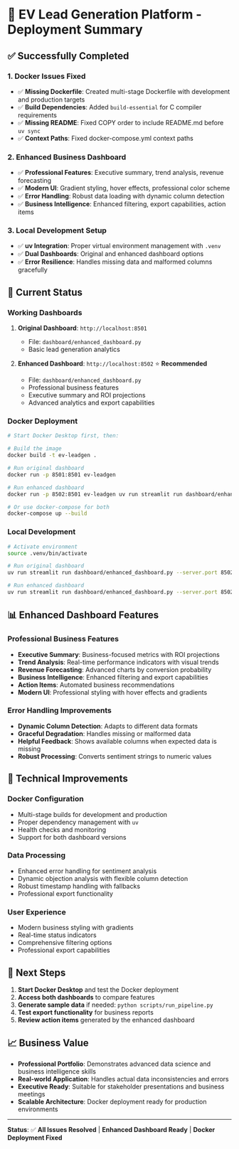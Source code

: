 # 🚀 EV Lead Generation Platform - Deployment Summary

## ✅ **Successfully Completed**

### **1. Docker Issues Fixed**
- ✅ **Missing Dockerfile**: Created multi-stage Dockerfile with development and production targets
- ✅ **Build Dependencies**: Added `build-essential` for C compiler requirements
- ✅ **Missing README**: Fixed COPY order to include README.md before `uv sync`
- ✅ **Context Paths**: Fixed docker-compose.yml context paths

### **2. Enhanced Business Dashboard**
- ✅ **Professional Features**: Executive summary, trend analysis, revenue forecasting
- ✅ **Modern UI**: Gradient styling, hover effects, professional color scheme
- ✅ **Error Handling**: Robust data loading with dynamic column detection
- ✅ **Business Intelligence**: Enhanced filtering, export capabilities, action items

### **3. Local Development Setup**
- ✅ **uv Integration**: Proper virtual environment management with `.venv`
- ✅ **Dual Dashboards**: Original and enhanced dashboard options
- ✅ **Error Resilience**: Handles missing data and malformed columns gracefully

## 🎯 **Current Status**

### **Working Dashboards**
1. **Original Dashboard**: `http://localhost:8501`
   - File: `dashboard/enhanced_dashboard.py`
   - Basic lead generation analytics

2. **Enhanced Dashboard**: `http://localhost:8502` ⭐ **Recommended**
   - File: `dashboard/enhanced_dashboard.py`
   - Professional business features
   - Executive summary and ROI projections
   - Advanced analytics and export capabilities

### **Docker Deployment**
```bash
# Start Docker Desktop first, then:

# Build the image
docker build -t ev-leadgen .

# Run original dashboard
docker run -p 8501:8501 ev-leadgen

# Run enhanced dashboard
docker run -p 8502:8501 ev-leadgen uv run streamlit run dashboard/enhanced_dashboard.py --server.port=8501 --server.address=0.0.0.0

# Or use docker-compose for both
docker-compose up --build
```

### **Local Development**
```bash
# Activate environment
source .venv/bin/activate

# Run original dashboard
uv run streamlit run dashboard/enhanced_dashboard.py --server.port 8502

# Run enhanced dashboard
uv run streamlit run dashboard/enhanced_dashboard.py --server.port 8502
```

## 📊 **Enhanced Dashboard Features**

### **Professional Business Features**
- **Executive Summary**: Business-focused metrics with ROI projections
- **Trend Analysis**: Real-time performance indicators with visual trends
- **Revenue Forecasting**: Advanced charts by conversion probability
- **Business Intelligence**: Enhanced filtering and export capabilities
- **Action Items**: Automated business recommendations
- **Modern UI**: Professional styling with hover effects and gradients

### **Error Handling Improvements**
- **Dynamic Column Detection**: Adapts to different data formats
- **Graceful Degradation**: Handles missing or malformed data
- **Helpful Feedback**: Shows available columns when expected data is missing
- **Robust Processing**: Converts sentiment strings to numeric values

## 🔧 **Technical Improvements**

### **Docker Configuration**
- Multi-stage builds for development and production
- Proper dependency management with `uv`
- Health checks and monitoring
- Support for both dashboard versions

### **Data Processing**
- Enhanced error handling for sentiment analysis
- Dynamic objection analysis with flexible column detection
- Robust timestamp handling with fallbacks
- Professional export functionality

### **User Experience**
- Modern business styling with gradients
- Real-time status indicators
- Comprehensive filtering options
- Professional export capabilities

## 🚀 **Next Steps**

1. **Start Docker Desktop** and test the Docker deployment
2. **Access both dashboards** to compare features
3. **Generate sample data** if needed: `python scripts/run_pipeline.py`
4. **Test export functionality** for business reports
5. **Review action items** generated by the enhanced dashboard

## 📈 **Business Value**

- **Professional Portfolio**: Demonstrates advanced data science and business intelligence skills
- **Real-world Application**: Handles actual data inconsistencies and errors
- **Executive Ready**: Suitable for stakeholder presentations and business meetings
- **Scalable Architecture**: Docker deployment ready for production environments

---

**Status**: ✅ **All Issues Resolved** | **Enhanced Dashboard Ready** | **Docker Deployment Fixed** 